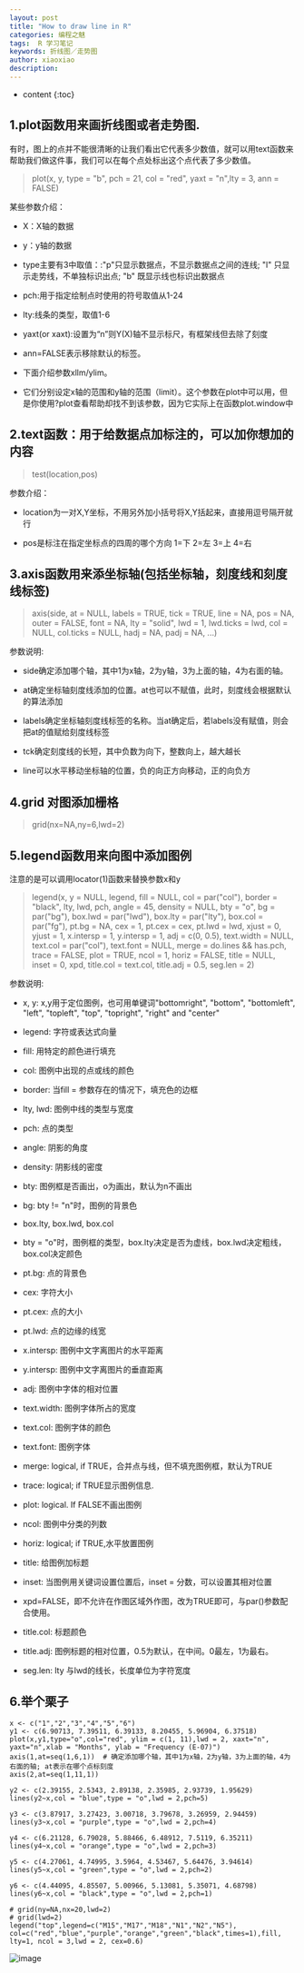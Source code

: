 ```yaml
---
layout: post
title: "How to draw line in R"
categories: 编程之魅
tags:  R 学习笔记 
keywords: 折线图／走势图  
author: xiaoxiao
description: 
---
```


* content
{:toc}




## 1.plot函数用来画折线图或者走势图.

有时，图上的点并不能很清晰的让我们看出它代表多少数值，就可以用text函数来帮助我们做这件事，我们可以在每个点处标出这个点代表了多少数值。

> plot(x, y, type = "b", pch = 21, col = "red", yaxt = "n",lty = 3, ann = FALSE)

某些参数介绍：

- X：X轴的数据

- y：y轴的数据

- type主要有3中取值：:"p"只显示数据点，不显示数据点之间的连线; "l" 只显示走势线，不单独标识出点; "b" 既显示线也标识出数据点

- pch:用于指定绘制点时使用的符号取值从1-24

- lty:线条的类型，取值1-6					

- yaxt(or xaxt):设置为“n”则Y(X)轴不显示标尺，有框架线但去除了刻度

- ann=FALSE表示移除默认的标签。

- 下面介绍参数xllm/ylim。

- 它们分别设定x轴的范围和y轴的范围（limit）。这个参数在plot中可以用，但是你使用?plot查看帮助却找不到该参数，因为它实际上在函数plot.window中
						
## 2.text函数：用于给数据点加标注的，可以加你想加的内容

> test(location,pos)

参数介绍：

- location为一对X,Y坐标，不用另外加小括号将X,Y括起来，直接用逗号隔开就行	

- pos是标注在指定坐标点的四周的哪个方向 1=下 2=左 3=上 4=右

## 3.axis函数用来添坐标轴(包括坐标轴，刻度线和刻度线标签)

> axis(side, at = NULL, labels = TRUE, tick = TRUE, line = NA, pos = NA, outer = FALSE, font = NA, lty = "solid", lwd = 1, lwd.ticks = lwd, col = NULL, col.ticks = NULL, hadj = NA, padj = NA, ...)

参数说明:

- side确定添加哪个轴，其中1为x轴，2为y轴，3为上面的轴，4为右面的轴。

- at确定坐标轴刻度线添加的位置。at也可以不赋值，此时，刻度线会根据默认的算法添加

- labels确定坐标轴刻度线标签的名称。当at确定后，若labels没有赋值，则会把at的值赋给刻度线标签

- tck确定刻度线的长短，其中负数为向下，整数向上，越大越长

- line可以水平移动坐标轴的位置，负的向正方向移动，正的向负方	

## 4.grid 对图添加栅格

> grid(nx=NA,ny=6,lwd=2)

## 5.legend函数用来向图中添加图例

注意的是可以调用locator(1)函数来替换参数x和y

> legend(x, y = NULL, legend, fill = NULL, col = par("col"), border = "black", lty, lwd, pch, angle = 45, density = NULL, bty = "o", bg = par("bg"), box.lwd = par("lwd"), box.lty = par("lty"), box.col = par("fg"), pt.bg = NA, cex = 1, pt.cex = cex, pt.lwd = lwd, xjust = 0, yjust = 1, x.intersp = 1, y.intersp = 1, adj = c(0, 0.5), text.width = NULL, text.col = par("col"), text.font = NULL, merge = do.lines && has.pch, trace = FALSE, plot = TRUE, ncol = 1, horiz = FALSE, title = NULL, inset = 0, xpd, title.col = text.col, title.adj = 0.5, seg.len = 2)

参数说明:

- x, y: x,y用于定位图例，也可用单键词"bottomright", "bottom", "bottomleft", "left", "topleft", "top", "topright", "right" and "center"

- legend: 字符或表达式向量

- fill: 用特定的颜色进行填充

- col: 图例中出现的点或线的颜色

- border: 当fill = 参数存在的情况下，填充色的边框

- lty, lwd: 图例中线的类型与宽度

- pch: 点的类型

- angle: 阴影的角度

- density: 阴影线的密度

- bty: 图例框是否画出，o为画出，默认为n不画出

- bg: bty != "n"时，图例的背景色

- box.lty, box.lwd, box.col

- bty = "o"时，图例框的类型，box.lty决定是否为虚线，box.lwd决定粗线，box.col决定颜色

- pt.bg: 点的背景色

- cex: 字符大小

- pt.cex: 点的大小

- pt.lwd: 点的边缘的线宽

- x.intersp: 图例中文字离图片的水平距离

- y.intersp: 图例中文字离图片的垂直距离

- adj: 图例中字体的相对位置

- text.width: 图例字体所占的宽度

- text.col: 图例字体的颜色

- text.font: 图例字体

- merge: logical, if TRUE，合并点与线，但不填充图例框，默认为TRUE

- trace: logical; if TRUE显示图例信息.

- plot: logical. If FALSE不画出图例

- ncol: 图例中分类的列数

- horiz: logical; if TRUE,水平放置图例

- title: 给图例加标题

- inset: 当图例用关键词设置位置后，inset = 分数，可以设置其相对位置

- xpd=FALSE，即不允许在作图区域外作图，改为TRUE即可，与par()参数配合使用。

- title.col: 标题颜色

- title.adj: 图例标题的相对位置，0.5为默认，在中间。0最左，1为最右。

- seg.len: lty 与lwd的线长，长度单位为字符宽度

## 6.举个栗子

```
x <- c("1","2","3","4","5","6")  
y1 <- c(6.90713, 7.39511, 6.39133, 8.20455, 5.96904, 6.37518)   
plot(x,y1,type="o",col="red", ylim = c(1, 11),lwd = 2, xaxt="n", yaxt="n",xlab = "Months", ylab = "Frequency (E-07)") 
axis(1,at=seq(1,6,1))  # 确定添加哪个轴，其中1为x轴，2为y轴，3为上面的轴，4为右面的轴; at表示在哪个点标刻度
axis(2,at=seq(1,11,1))   
	
y2 <- c(2.39155, 2.5343, 2.89138, 2.35985, 2.93739, 1.95629)
lines(y2~x,col = "blue",type = "o",lwd = 2,pch=5)
	
y3 <- c(3.87917, 3.27423, 3.00718, 3.79678, 3.26959, 2.94459)
lines(y3~x,col = "purple",type = "o",lwd = 2,pch=4)
	
y4 <- c(6.21128, 6.79028, 5.88466, 6.48912, 7.5119, 6.35211) 
lines(y4~x,col = "orange",type = "o",lwd = 2,pch=3)
	
y5 <- c(4.27061, 4.74995, 3.5964, 4.53467, 5.64476, 3.94614) 
lines(y5~x,col = "green",type = "o",lwd = 2,pch=2)
	
y6 <- c(4.44095, 4.85507, 5.00966, 5.13081, 5.35071, 4.68798) 
lines(y6~x,col = "black",type = "o",lwd = 2,pch=1)
		
# grid(ny=NA,nx=20,lwd=2)
# grid(lwd=2)
legend("top",legend=c("M15","M17","M18","N1","N2","N5"), col=c("red","blue","purple","orange","green","black",times=1),fill, lty=1, ncol = 3,lwd = 2, cex=0.6)

```
![image](https://github.com/xiaoxiaoh16/xiaoxiaoh16.github.io/raw/master/_drafts/pic/lines-diagram.png)
